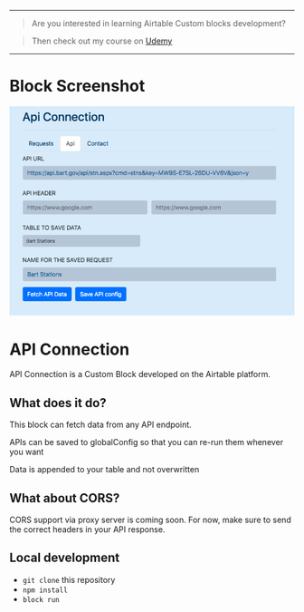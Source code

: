 
***
> Are you interested in learning Airtable Custom blocks development?

> Then check out my course on [Udemy](https://www.udemy.com/course/the-complete-airtable-custom-blocks-development-course/)
***

# Block Screenshot

![Api Connection](ApiConnection.png)


# API Connection

API Connection is a Custom Block developed on the Airtable platform.

## What does it do?

This block can fetch data from any API endpoint.

APIs can be saved to globalConfig so that you can re-run them whenever you want

Data is appended to your table and not overwritten

## What about CORS?

CORS support via proxy server is coming soon. For now, make sure to send the correct headers in your API response.


## Local development

- `git clone` this repository
- `npm install`
- `block run`

